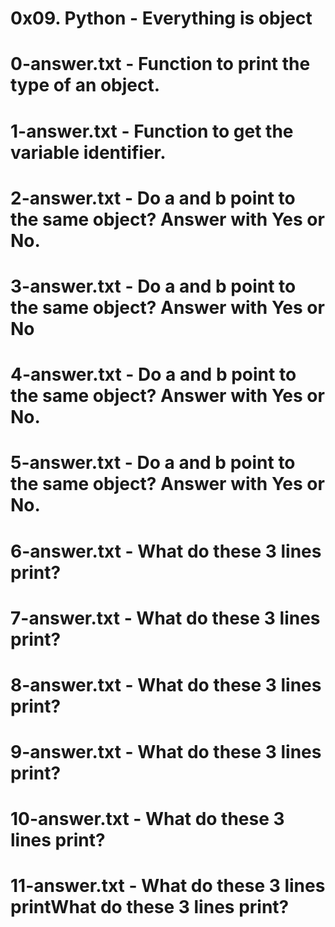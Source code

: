 # 0x09. Python - Everything is object
# 0-answer.txt - Function to print the type of an object.
# 1-answer.txt - Function to get the variable identifier.
# 2-answer.txt - Do a and b point to the same object? Answer with Yes or No.
# 3-answer.txt - Do a and b point to the same object? Answer with Yes or No
# 4-answer.txt - Do a and b point to the same object? Answer with Yes or No.
# 5-answer.txt - Do a and b point to the same object? Answer with Yes or No.
# 6-answer.txt - What do these 3 lines print?
# 7-answer.txt - What do these 3 lines print?
# 8-answer.txt - What do these 3 lines print?
# 9-answer.txt - What do these 3 lines print?
# 10-answer.txt - What do these 3 lines print?
# 11-answer.txt - What do these 3 lines printWhat do these 3 lines print?
